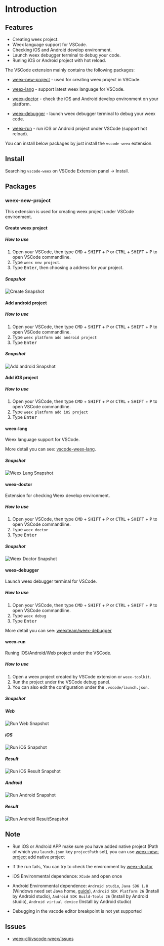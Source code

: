 # Introduction

## Features

- Creating weex project.
- Weex language support for VSCode.
- Checking iOS and Android develop environment.
- Launch weex debugger terminal to debug your code.
- Runing iOS or Android project with hot reload.

The VSCode extension mainly contains the following packages:

- [weex-new-project](#weex-new-project) - used for creating weex project in VSCode.

- [weex-lang](#weex-lang) - support latest weex language for VSCode.

- [weex-doctor](#weex-doctor) - check the iOS and Android develop environment on your platform.

- [weex-debugger](#weex-debugger) - launch weex debugger terminal to debug your weex code.

- [weex-run](#weex-run) - run iOS or Android project under VSCode (support hot reload).

You can install below packages by just install the `vscode-weex` extension.

## Install

Searching `vscode-weex` on VSCode Extension panel -> Install.

## Packages

### weex-new-project

This extension is used for creating weex project under VSCode environment.

#### Create weex project

##### How to use

1. Open your VSCode, then type <kbd>CMD</kbd> + <kbd>SHIFT</kbd> + <kbd>P</kbd> or <kbd>CTRL</kbd> + <kbd>SHIFT</kbd> + <kbd>P</kbd> to open VSCode commandline.
2. Type `weex new project`.
3. Type <kbd>Enter</kbd>, then choosing a address for your project.

##### Snapshot

![Create Snapshot](https://raw.githubusercontent.com/weex-cli/vscode-weex/master/asset/new.project.gif)

#### Add android project

##### How to use

1. Open your VSCode, then type <kbd>CMD</kbd> + <kbd>SHIFT</kbd> + <kbd>P</kbd> or <kbd>CTRL</kbd> + <kbd>SHIFT</kbd> + <kbd>P</kbd> to open VSCode commandline.
2. Type `weex platform add android project`
3. Type <kbd>Enter</kbd>

##### Snapshot

![Add android Snapshot](https://raw.githubusercontent.com/weex-cli/vscode-weex/master/asset/new.android.gif)

#### Add iOS project

##### How to use

1. Open your VSCode, then type <kbd>CMD</kbd> + <kbd>SHIFT</kbd> + <kbd>P</kbd> or <kbd>CTRL</kbd> + <kbd>SHIFT</kbd> + <kbd>P</kbd> to open VSCode commandline.
2. Type `weex platform add iOS project`
3. Type <kbd>Enter</kbd>


#### weex-lang

Weex language support for VSCode.

More detail you can see: [vscode-weex-lang](https://github.com/weex-cli/vscode-weex-lang).

##### Snapshot

![Weex Lang Snapshot](https://raw.githubusercontent.com/weex-cli/vscode-weex/master/asset/weex.lang.gif)

#### weex-doctor

Extension for checking Weex develop environment. 

##### How to use

1. Open your VSCode, then type <kbd>CMD</kbd> + <kbd>SHIFT</kbd> + <kbd>P</kbd> or <kbd>CTRL</kbd> + <kbd>SHIFT</kbd> + <kbd>P</kbd> to open VSCode commandline.
2. Type `weex doctor`
3. Type <kbd>Enter</kbd>

##### Snapshot

![Weex Doctor Snapshot](https://raw.githubusercontent.com/weex-cli/vscode-weex/master/asset/weex.doctor.gif)

#### weex-debugger

Launch weex debugger terminal for VSCode.

##### How to use

1. Open your VSCode, then type <kbd>CMD</kbd> + <kbd>SHIFT</kbd> + <kbd>P</kbd> or <kbd>CTRL</kbd> + <kbd>SHIFT</kbd> + <kbd>P</kbd> to open VSCode commandline.
2. Type `weex debug`
3. Type <kbd>Enter</kbd>

More detail you can see: [weexteam/weex-debugger](https://github.com/weexteam/weex-debugger)

#### weex-run

Runing iOS/Android/Web project under the VSCode.

##### How to use

1. Open a weex project created by VSCode extension or `weex-toolkit`.
2. Run the project under the VSCode debug panel.
3. You can also edit the configuration under the `.vscode/launch.json`.

##### Snapshot


##### Web

![Run Web Snapshot](https://raw.githubusercontent.com/weex-cli/vscode-weex/master/asset/run.web.gif)

##### iOS

![Run iOS Snapshot](https://raw.githubusercontent.com/weex-cli/vscode-weex/master/asset/run.ios.gif)

##### Result

![Run iOS Result Snapshot](https://raw.githubusercontent.com/weex-cli/vscode-weex/master/asset/run.ios.result.gif)

##### Android

![Run Android Snapshot](https://raw.githubusercontent.com/weex-cli/vscode-weex/master/asset/run.android.gif)

##### Result

![Run Android ResultSnapshot](https://raw.githubusercontent.com/weex-cli/vscode-weex/master/asset/run.android.result.gif)


## Note

* Run iOS or Android APP make sure you have added native project (Path of which you `launch.json` key `projectPath` set), you can use [weex-new-project](#weex-new-project) add native project

* If the run fails, You can try to check the environment by [weex-doctor](#weex-doctor)

* iOS Environmental dependence: `XCode` and open once

* Android Environmental dependence: `Android studio`, `Java SDK 1.8` (Windows need set Java home, [guide](https://developer.android.com/studio/install?hl=zh-cn)), `Android SDK Platform 26` (Install by Android studio), `Android SDK Build-Tools 26` (Install by Android studio), `Android virtual device` (Install by Android studio)

* Debugging in the vscode editor breakpoint is not yet supported

## Issues

- [weex-cli/vscode-weex/issues](https://github.com/weex-cli/vscode-weex/issues)
